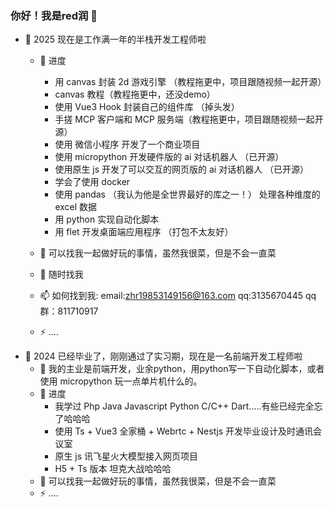 ### 你好！我是red润 👋
- 🔭 2025 现在是工作满一年的半栈开发工程师啦
  - 🌱 进度
    - 用 canvas 封装 2d 游戏引擎 （教程拖更中，项目跟随视频一起开源）
    - canvas 教程（教程拖更中，还没demo）
    - 使用 Vue3 Hook 封装自己的组件库 （掉头发） 
    - 手搓 MCP 客户端和 MCP 服务端（教程拖更中，项目跟随视频一起开源）
    - 使用 微信小程序 开发了一个商业项目
    - 使用 micropython 开发硬件版的 ai 对话机器人 （已开源）
    - 使用原生 js 开发了可以交互的网页版的 ai 对话机器人 （已开源）
    - 学会了使用 docker 
    - 使用 pandas （我认为他是全世界最好的库之一！） 处理各种维度的 excel 数据
    - 用 python 实现自动化脚本 
    - 用 flet 开发桌面端应用程序 （打包不太友好）
    
  - 🤔 可以找我一起做好玩的事情，虽然我很菜，但是不会一直菜
  - 💬 随时找我
  - 📫 如何找到我: email:zhr19853149156@163.com qq:3135670445 qq群：811710917
  - ⚡ ....
- 🔭 2024 已经毕业了，刚刚通过了实习期，现在是一名前端开发工程师啦
  - 👯 我的主业是前端开发，业余python，用python写一下自动化脚本，或者使用 micropython 玩一点单片机什么的。 
  - 🌱 进度
    - 我学过 Php Java Javascript Python C/C++ Dart.....有些已经完全忘了哈哈哈
    - 使用 Ts + Vue3 全家桶 + Webrtc + Nestjs 开发毕业设计及时通讯会议室
    - 原生 js 讯飞星火大模型接入网页项目
    - H5 + Ts 版本 坦克大战哈哈哈
  - 🤔 可以找我一起做好玩的事情，虽然我很菜，但是不会一直菜 
  - ⚡ ....

